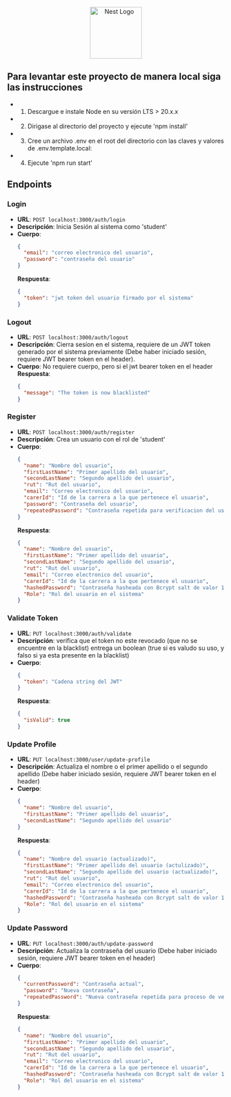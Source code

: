 <p align="center">
  <a href="http://nestjs.com/" target="blank"><img src="https://nestjs.com/img/logo-small.svg" width="120" alt="Nest Logo" /></a>
</p>

## Para levantar este proyecto de manera local siga las instrucciones

- 1. Descargue e instale Node en su versión LTS > 20.x.x
- 2. Dirigase al directorio del proyecto y ejecute 'npm install'
- 3. Cree un archivo .env en el root del directorio con las claves y valores de .env.template.local:
- 4. Ejecute 'npm run start'

## Endpoints

### Login

- **URL**: `POST localhost:3000/auth/login`
- **Descripción**: Inicia Sesión al sistema como 'student'
- **Cuerpo**:
  ```json
  {
    "email": "correo electronico del usuario",
    "password": "contraseña del usuario"
  }
  ```
  **Respuesta**:
  ```json
  {
    "token": "jwt token del usuario firmado por el sistema"
  }
  ```

### Logout

- **URL**: `POST localhost:3000/auth/logout`
- **Descripción**: Cierra sesíon en el sistema, requiere de un JWT token generado por el sistema previamente (Debe haber iniciado sesión, requiere JWT bearer token en el header).
- **Cuerpo**: No requiere cuerpo, pero si el jwt bearer token en el header
  **Respuesta**:
  ```json
  {
    "message": "The token is now blacklisted"
  }
  ```

### Register

- **URL**: `POST localhost:3000/auth/register`
- **Descripción**: Crea un usuario con el rol de 'student'
- **Cuerpo**:
  ```json
  {
    "name": "Nombre del usuario",
    "firstLastName": "Primer apellido del usuario",
    "secondLastName": "Segundo apellido del usuario",
    "rut": "Rut del usuario",
    "email": "Correo electronico del usuario",
    "carerId": "Id de la carrera a la que pertenece el usuario",
    "password": "Contraseña del usuario",
    "repeatedPassword": "Contraseña repetida para verificacion del usuario"
  }
  ```
  **Respuesta**:
  ```json
  {
    "name": "Nombre del usuario",
    "firstLastName": "Primer apellido del usuario",
    "secondLastName": "Segundo apellido del usuario",
    "rut": "Rut del usuario",
    "email": "Correo electronico del usuario",
    "carerId": "Id de la carrera a la que pertenece el usuario",
    "hashedPassword": "Contraseña hasheada con Bcrypt salt de valor 12",
    "Role": "Rol del usuario en el sistema"
  }
  ```

### Validate Token

- **URL**: `PUT localhost:3000/auth/validate`
- **Descripción**: verifica que el token no este revocado (que no se encuentre en la blacklist) entrega un boolean (true si es valudo su uso, y falso si ya esta presente en la blacklist)
- **Cuerpo**:
  ```json
  {
    "token": "Cadena string del JWT"
  }
  ```
  **Respuesta**:
  ```json
  {
    "isValid": true
  }
  ```

### Update Profile

- **URL**: `PUT localhost:3000/user/update-profile`
- **Descripción**: Actualiza el nombre o el primer apellido o el segundo apellido (Debe haber iniciado sesión, requiere JWT bearer token en el header)
- **Cuerpo**:
  ```json
  {
    "name": "Nombre del usuario",
    "firstLastName": "Primer apellido del usuario",
    "secondLastName": "Segundo apellido del usuario"
  }
  ```
  **Respuesta**:
  ```json
  {
    "name": "Nombre del usuario (actualizado)",
    "firstLastName": "Primer apellido del usuario (actulizado)",
    "secondLastName": "Segundo apellido del usuario (actualizado)",
    "rut": "Rut del usuario",
    "email": "Correo electronico del usuario",
    "carerId": "Id de la carrera a la que pertenece el usuario",
    "hashedPassword": "Contraseña hasheada con Bcrypt salt de valor 12",
    "Role": "Rol del usuario en el sistema"
  }
  ```

### Update Password

- **URL**: `PUT localhost:3000/auth/update-password`
- **Descripción**: Actualiza la contraseña del usuario (Debe haber iniciado sesión, requiere JWT bearer token en el header)
- **Cuerpo**:
  ```json
  {
    "currentPassword": "Contraseña actual",
    "password": "Nueva contraseña",
    "repeatedPassword": "Nueva contraseña repetida para proceso de verificación"
  }
  ```
  **Respuesta**:
  ```json
  {
    "name": "Nombre del usuario",
    "firstLastName": "Primer apellido del usuario",
    "secondLastName": "Segundo apellido del usuario",
    "rut": "Rut del usuario",
    "email": "Correo electronico del usuario",
    "carerId": "Id de la carrera a la que pertenece el usuario",
    "hashedPassword": "Contraseña hasheada con Bcrypt salt de valor 12 (actualizada)",
    "Role": "Rol del usuario en el sistema"
  }
  ```

